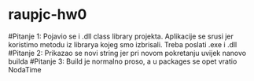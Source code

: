 # raupjc-hw0
#Pitanje 1:
Pojavio se i .dll class library projekta.
Aplikacije se srusi jer koristimo metodu iz librarya kojeg smo izbrisali.
Treba poslati .exe i .dll
#Pitanje 2:
Prikazao se novi string jer pri novom pokretanju uvijek nanovo builda
#Pitanje 3:
Build je normalno proso, a u packages se opet vratio NodaTime